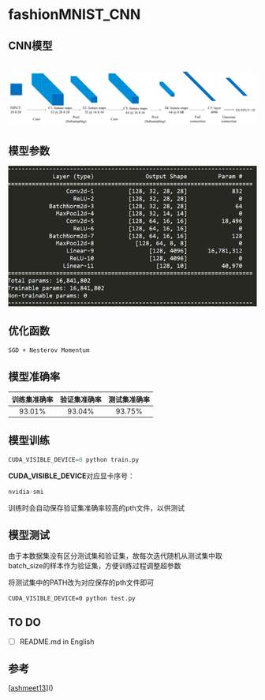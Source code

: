 # fashionMNIST_CNN

## CNN模型

# ![CNN Model](images/CNN.png)

## 模型参数

![Summary](images/CNN_summary.png)

## 优化函数

```
SGD + Nesterov Momentum
```

## 模型准确率

| 训练集准确率            | 验证集准确率             | 测试集准确率            |
| ----------------------- | ------------------------ | ----------------------- |
| <center>93.01%</center> | <center>93.04%</center> | <center>93.75%</center> |

## 模型训练

```python
CUDA_VISIBLE_DEVICE=0 python train.py
```

**CUDA_VISIBLE_DEVICE**对应显卡序号：

```python
nvidia-smi
```

训练时会自动保存验证集准确率较高的pth文件，以供测试

## 模型测试

由于本数据集没有区分测试集和验证集，故每次迭代随机从测试集中取batch_size的样本作为验证集，方便训练过程调整超参数

将测试集中的PATH改为对应保存的pth文件即可

```
CUDA_VISIBLE_DEVICE=0 python test.py
```

## TO DO

- [ ] README.md in English

## 参考

[[ashmeet13](https://github.com/ashmeet13)]()

